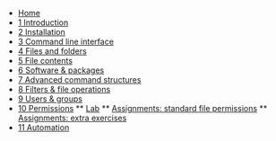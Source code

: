 <!-- docs/_sidebar.md -->
* [Home](/)
* [1 Introduction](./01_introduction/01_course.md)
* [2 Installation](./02_installation/01_course.md)
* [3 Command line interface](./03_commandline/01_course.md)
* [4 Files and folders](./04_filesandfolders/01_course.md)
* [5 File contents](./05_filecontents/01_course.md)
* [6 Software & packages](./06_software/01_course.md)
* [7 Advanced command structures](./07_advancedcommands/01_course.md)
* [8 Filters & file operations ](./08_filters/01_course.md)
* [9 Users & groups](./09_usersandpermissions/01_course.md)
* [10 Permissions](./10_permissions/01_course.md)
** [Lab](./10_permissions/02_lab.md)
** [Assignments: standard file permissions](./10_permissions/exercises/standard_file_permissions/99_exercises.md)
** [Assignments: extra exercises](./10_permissions/exercises/users_groups_permissions_extra_exercises/99_exercises.md)
* [11 Automation](./11_automation/01_course.md)